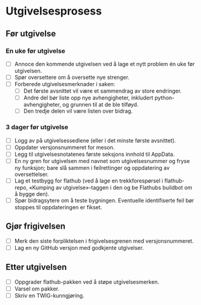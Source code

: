 # Utgivelsesprosess

## Før utgivelse

### En uke før utgivelse
- [ ] Annoce den kommende utgivelsen ved å lage et nytt problem én uke før utgivelsen.
- [ ] Spør oversettere om å oversette nye strenger.
- [ ] Forberede utgivelsesmerknader i saken:
  - [ ] Det første avsnittet vil være et sammendrag av store endringer.
  - [ ] Andre del bør liste opp nye avhengigheter, inkludert python-avhengigheter, og grunnen til at de ble tilføyd.
  - [ ] Den tredje delen vil være listen over bidrag.

### 3 dager før utgivelse
- [ ] Logg av på utgivelsessedlene (eller i det minste første avsnittet).
- [ ] Oppdater versjonsnummeret for meson.
- [ ] Legg til utgivelsesnotatenes første seksjons innhold til AppData.
- [ ] En ny gren for utgivelsen med navnet som utgivelsesnummer og fryse ny funksjon; bare slå sammen i feilrettinger og oppdatering av oversettelser.
- [ ] Lag et testbygg for flathub (ved å lage en trekkforespørsel i flathub-repo, «Kumping av utgivelse»-taggen i den og be Flathubs buildbot om å bygge den).
- [ ] Spør bidragsytere om å teste bygningen. Eventuelle identifiserte feil bør stoppes til oppdateringen er fikset.

## Gjør frigivelsen
- [ ] Merk den siste forpliktelsen i frigivelsesgrenen med versjonsnummeret.
- [ ] Lag en ny GitHub versjon med godkjente utgivelser.

## Etter utgivelsen
- [ ] Oppgrader flathub-pakken ved å støpe utgivelsesmerken.
- [ ] Varsel om pakker.
- [ ] Skriv en TWIG-kunngjøring.
